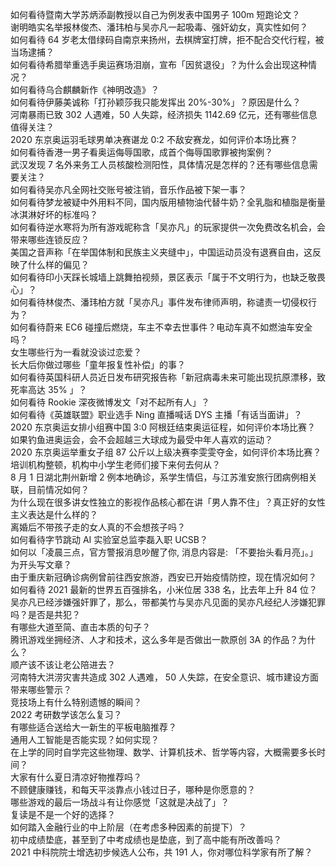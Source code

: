 如何看待暨南大学苏炳添副教授以自己为例发表中国男子 100m 短跑论文？  
谢明皓实名举报林俊杰、潘玮柏与吴亦凡一起吸毒、强奸幼女，真实性如何？  
如何看待 64 岁老太借绿码自南京来扬州，去棋牌室打牌，拒不配合交代行程，被当场逮捕？  
如何看待希腊举重选手奥运赛场泪崩，宣布「因贫退役」？为什么会出现这种情况？  
如何看待乌合麒麟新作《神明改造》？  
如何看待伊藤美诚称「打孙颖莎我只能发挥出 20%-30%」？原因是什么？  
河南暴雨已致 302 人遇难，50 人失踪，经济损失 1142.69 亿元，还有哪些信息值得关注？  
2020 东京奥运羽毛球男单决赛谌龙 0:2 不敌安赛龙，如何评价本场比赛？  
如何看待香港一男子看奥运侮辱国歌，成首个侮辱国歌罪被拘案例？  
武汉发现 7 名外来务工人员核酸检测阳性，具体情况是怎样的？还有哪些信息需要关注？  
如何看待吴亦凡全网社交账号被注销，音乐作品被下架一事？  
如何看待梦龙被疑中外用料不同，国内版用植物油代替牛奶？全乳脂和植脂是衡量冰淇淋好坏的标准吗？  
如何看待逆水寒将为所有游戏昵称含「吴亦凡」的玩家提供一次免费改名机会，会带来哪些连锁反应？  
美国之音声称「在举国体制和民族主义夹缝中」，中国运动员没有退赛自由，这反映了什么样的偏见？  
如何看待印小天踩长城墙上跳舞拍视频，景区表示「属于不文明行为，也缺乏敬畏心」？  
如何看待林俊杰、潘玮柏方就「吴亦凡」事件发布律师声明，称谴责一切侵权行为？  
如何看待蔚来 EC6 碰撞后燃烧，车主不幸去世事件？电动车真不如燃油车安全吗？  
女生哪些行为一看就没谈过恋爱？  
长大后你做过哪些「童年报复性补偿」的事？  
如何看待英国科研人员近日发布研究报告称「新冠病毒未来可能出现抗原漂移，致死率高达 35% 」？  
如何看待 Rookie 深夜微博发文「对不起所有人」？  
如何看待《英雄联盟》职业选手 Ning 直播喊话 DYS 主播「有话当面讲」？  
2020 东京奥运女排小组赛中国 3:0 阿根廷结束奥运征程，如何评价本场比赛？  
如果钓鱼进奥运会，会不会超越三大球成为最受中年人喜欢的运动？  
2020 东京奥运举重女子组 87 公斤以上级决赛李雯雯夺金，如何评价本场比赛？  
培训机构整顿，机构中小学生老师们接下来何去何从？  
8 月 1 日湖北荆州新增 2 例本地确诊，系学生情侣，与江苏淮安旅行团病例相关联，目前情况如何？  
为什么现在很多讲女性独立的影视作品核心都在讲「男人靠不住」？真正好的女性主义表达是什么样的？  
离婚后不带孩子走的女人真的不会想孩子吗？  
如何看待字节跳动 AI 实验室总监李磊入职 UCSB？  
如何以「凌晨三点，官方警报消息吵醒了你, 消息内容是: 「不要抬头看月亮」。」为开头写文章？  
由于重庆新冠确诊病例曾前往西安旅游，西安已开始疫情防控，现在情况如何？  
如何看待 2021 最新的世界五百强排名，小米位居 338 名，比去年上升 84 位？  
吴亦凡已经涉嫌强奸罪了，那么，带都美竹与吴亦凡见面的吴亦凡经纪人涉嫌犯罪吗？是否是共犯？  
有哪些大道至简、直击本质的句子？  
腾讯游戏坐拥经济、人才和技术，这么多年是否做出一款原创 3A 的作品？为什么？  
顺产该不该让老公陪进去？  
河南特大洪涝灾害共造成 302 人遇难， 50 人失踪，在安全意识、城市建设方面带来哪些警示？  
竞技场上有什么特别遗憾的瞬间？  
2022 考研数学该怎么复习？  
有哪些适合送给大一新生的平板电脑推荐？  
通用人工智能是否能实现？如何实现？  
在上学的同时自学完这些物理、数学、计算机技术、哲学等内容，大概需要多长时间？  
大家有什么夏日清凉好物推荐吗？  
不顾健康赚钱，和每天平淡靠点小钱过日子，哪种是你愿意的？  
哪些游戏的最后一场战斗有让你感觉「这就是决战了」？  
复读是不是一个好的选择？  
如何踏入金融行业的中上阶层（在考虑多种因素的前提下）？  
初中成绩垫底，甚至到了中考成绩也是垫底，到了高中能有所改善吗？  
2021 中科院院士增选初步候选人公布，共 191 人，你对哪位科学家有所了解？  
